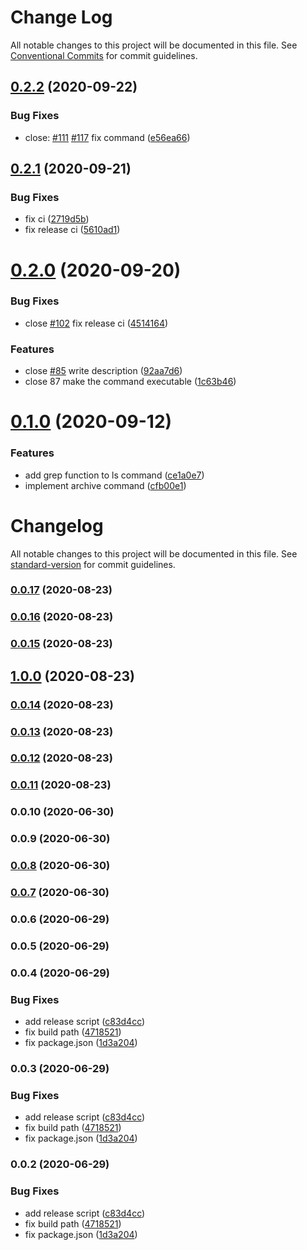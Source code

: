 # Change Log

All notable changes to this project will be documented in this file.
See [Conventional Commits](https://conventionalcommits.org) for commit guidelines.

## [0.2.2](https://github.com/nasum/todo-tools/compare/v0.2.1...v0.2.2) (2020-09-22)


### Bug Fixes

* close: [#111](https://github.com/nasum/todo-tools/issues/111) [#117](https://github.com/nasum/todo-tools/issues/117) fix command ([e56ea66](https://github.com/nasum/todo-tools/commit/e56ea668c03b753463e4d1277fe3ef385ac71973))





## [0.2.1](https://github.com/nasum/todo-tools/compare/v0.2.0...v0.2.1) (2020-09-21)


### Bug Fixes

* fix ci ([2719d5b](https://github.com/nasum/todo-tools/commit/2719d5bf1e660b3fec6a6388956b0f63135108b3))
* fix release ci ([5610ad1](https://github.com/nasum/todo-tools/commit/5610ad15b3fdf74fadd1eb14c4bcc98f394f7062))





# [0.2.0](https://github.com/nasum/todo-tools/compare/v0.1.0...v0.2.0) (2020-09-20)


### Bug Fixes

* close [#102](https://github.com/nasum/todo-tools/issues/102) fix release ci ([4514164](https://github.com/nasum/todo-tools/commit/451416406ddbf2cc06c59b481b6eeb81fa5c140a))


### Features

* close [#85](https://github.com/nasum/todo-tools/issues/85) write description ([92aa7d6](https://github.com/nasum/todo-tools/commit/92aa7d6f5048a0265b74ec2874a7a26f651b420a))
* close 87 make the command executable ([1c63b46](https://github.com/nasum/todo-tools/commit/1c63b466910ac5f3587c9bd58ada33b82ada1110))





# [0.1.0](https://github.com/nasum/todo-tools/compare/v0.0.25...v0.1.0) (2020-09-12)


### Features

* add grep function to ls command ([ce1a0e7](https://github.com/nasum/todo-tools/commit/ce1a0e7916936a4818520aa7c98ff2a5960f036e))
* implement archive command ([cfb00e1](https://github.com/nasum/todo-tools/commit/cfb00e17b251fed83103615f04f7a85013c1d817))





# Changelog

All notable changes to this project will be documented in this file. See [standard-version](https://github.com/conventional-changelog/standard-version) for commit guidelines.

### [0.0.17](https://github.com/nasum/todo-tools/compare/v0.0.16...v0.0.17) (2020-08-23)

### [0.0.16](https://github.com/nasum/todo-tools/compare/v0.0.15...v0.0.16) (2020-08-23)

### [0.0.15](https://github.com/nasum/todo-txt-core/compare/v0.0.14...v0.0.15) (2020-08-23)

## [1.0.0](https://github.com/nasum/todo-txt-core/compare/v0.0.10...v1.0.0) (2020-08-23)

### [0.0.14](https://github.com/nasum/todo-txt-core/compare/v0.0.12...v0.0.14) (2020-08-23)

### [0.0.13](https://github.com/nasum/todo-txt-core/compare/v0.0.12...v0.0.13) (2020-08-23)

### [0.0.12](https://github.com/nasum/todo-txt-core/compare/v0.0.11...v0.0.12) (2020-08-23)

### [0.0.11](https://github.com/nasum/todo-txt-core/compare/v0.0.10...v0.0.11) (2020-08-23)

### 0.0.10 (2020-06-30)

### 0.0.9 (2020-06-30)

### [0.0.8](https://github.com/nasum/todo.txt/compare/v0.0.7...v0.0.8) (2020-06-30)

### [0.0.7](https://github.com/nasum/todo.txt/compare/v0.0.6...v0.0.7) (2020-06-30)

### 0.0.6 (2020-06-29)

### 0.0.5 (2020-06-29)

### 0.0.4 (2020-06-29)


### Bug Fixes

* add release script ([c83d4cc](https://github.com/nasum/todo.txt/commit/c83d4cc2759ca612e82465ff1868236d92b830b6))
* fix build path ([4718521](https://github.com/nasum/todo.txt/commit/471852184921a9fb3db8997974e5b0d2d4c92f59))
* fix package.json ([1d3a204](https://github.com/nasum/todo.txt/commit/1d3a2049928b2d187575580a8de67358504dd101))

### 0.0.3 (2020-06-29)


### Bug Fixes

* add release script ([c83d4cc](https://github.com/nasum/todo.txt/commit/c83d4cc2759ca612e82465ff1868236d92b830b6))
* fix build path ([4718521](https://github.com/nasum/todo.txt/commit/471852184921a9fb3db8997974e5b0d2d4c92f59))
* fix package.json ([1d3a204](https://github.com/nasum/todo.txt/commit/1d3a2049928b2d187575580a8de67358504dd101))

### 0.0.2 (2020-06-29)


### Bug Fixes

* add release script ([c83d4cc](https://github.com/nasum/todo.txt/commit/c83d4cc2759ca612e82465ff1868236d92b830b6))
* fix build path ([4718521](https://github.com/nasum/todo.txt/commit/471852184921a9fb3db8997974e5b0d2d4c92f59))
* fix package.json ([1d3a204](https://github.com/nasum/todo.txt/commit/1d3a2049928b2d187575580a8de67358504dd101))
